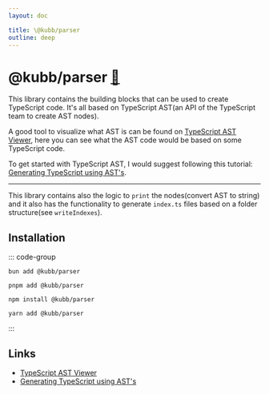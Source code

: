 ```yaml
---
layout: doc

title: \@kubb/parser
outline: deep
---
```


# @kubb/parser <a href="https://paka.dev/npm/@kubb/parser@latest/api">🦙</a>

This library contains the building blocks that can be used to create TypeScript code. It's all based on TypeScript AST(an API of the TypeScript team to create AST nodes).

A good tool to visualize what AST is can be found on [TypeScript AST Viewer](https://ts-ast-viewer.com), here you can see what the AST code would be based on some TypeScript code.

To get started with TypeScript AST, I would suggest following this tutorial: [Generating TypeScript using AST's](https://nabeelvalley.co.za/docs/javascript/typescript-ast/).

<hr/>

This library contains also the logic to `print` the nodes(convert AST to string) and it also has the functionality to generate `index.ts` files based on a folder structure(see `writeIndexes`).

## Installation

::: code-group

```shell [bun <img src="/feature/bun.svg"/>]
bun add @kubb/parser
```

```shell [pnpm <img src="/feature/pnpm.svg"/>]
pnpm add @kubb/parser
```

```shell [npm <img src="/feature/npm.svg"/>]
npm install @kubb/parser
```

```shell [yarn <img src="/feature/yarn.svg"/>]
yarn add @kubb/parser
```

:::

## Links

- [TypeScript AST Viewer](https://ts-ast-viewer.com)
- [Generating TypeScript using AST's](https://nabeelvalley.co.za/docs/javascript/typescript-ast/)
